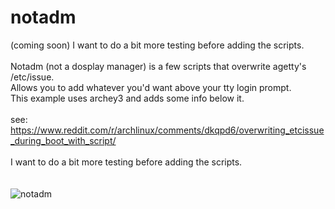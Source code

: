 # notadm<br>

(coming soon) I want to do a bit more testing before adding the scripts.				<br>
													<br>
Notadm (not a dosplay manager) is a few scripts that overwrite agetty's /etc/issue.			<br>
Allows you to add whatever you'd want above your tty login prompt. 					<br>
This example uses archey3 and adds some info below it.							<br>
													<br>
see: https://www.reddit.com/r/archlinux/comments/dkqpd6/overwriting_etcissue_during_boot_with_script/	<br>
													<br>
I want to do a bit more testing before adding the scripts.						<br>										<br>
													<br>
![notadm](https://user-images.githubusercontent.com/36802396/67612285-34682780-f756-11e9-9b12-75b8f92018e4.png)
